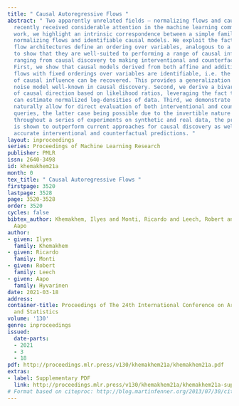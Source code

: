 ```yaml
---
title: " Causal Autoregressive Flows "
abstract: " Two apparently unrelated fields — normalizing flows and causality — have
  recently received considerable attention in the machine learning community. In this
  work, we highlight an intrinsic correspondence between a simple family of autoregressive
  normalizing flows and identifiable causal models. We exploit the fact that autoregressive
  flow architectures define an ordering over variables, analogous to a causal ordering,
  to show that they are well-suited to performing a range of causal inference tasks,
  ranging from causal discovery to making interventional and counterfactual predictions.
  First, we show that causal models derived from both affine and additive autoregressive
  flows with fixed orderings over variables are identifiable, i.e. the true direction
  of causal influence can be recovered. This provides a generalization of the additive
  noise model well-known in causal discovery. Second, we derive a bivariate measure
  of causal direction based on likelihood ratios, leveraging the fact that flow models
  can estimate normalized log-densities of data. Third, we demonstrate that flows
  naturally allow for direct evaluation of both interventional and counterfactual
  queries, the latter case being possible due to the invertible nature of flows. Finally,
  throughout a series of experiments on synthetic and real data, the proposed method
  is shown to outperform current approaches for causal discovery as well as making
  accurate interventional and counterfactual predictions. "
layout: inproceedings
series: Proceedings of Machine Learning Research
publisher: PMLR
issn: 2640-3498
id: khemakhem21a
month: 0
tex_title: " Causal Autoregressive Flows "
firstpage: 3520
lastpage: 3528
page: 3520-3528
order: 3520
cycles: false
bibtex_author: Khemakhem, Ilyes and Monti, Ricardo and Leech, Robert and Hyvarinen,
  Aapo
author:
- given: Ilyes
  family: Khemakhem
- given: Ricardo
  family: Monti
- given: Robert
  family: Leech
- given: Aapo
  family: Hyvarinen
date: 2021-03-18
address: 
container-title: Proceedings of The 24th International Conference on Artificial Intelligence
  and Statistics
volume: '130'
genre: inproceedings
issued:
  date-parts:
  - 2021
  - 3
  - 18
pdf: http://proceedings.mlr.press/v130/khemakhem21a/khemakhem21a.pdf
extras:
- label: Supplementary PDF
  link: http://proceedings.mlr.press/v130/khemakhem21a/khemakhem21a-supp.pdf
# Format based on citeproc: http://blog.martinfenner.org/2013/07/30/citeproc-yaml-for-bibliographies/
---
```


